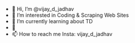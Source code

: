 - 👋 Hi, I’m @vijay_d_jadhav
- 👀 I’m interested in Coding & Scraping Web Sites
- 🌱 I’m currently learning about TD 
- 💞️ 
- 📫 How to reach me Insta: vijay_d_jadhav

<!---
2810vijay/2810vijay is a ✨ special ✨ repository because its `README.md` (this file) appears on your GitHub profile.
You can click the Preview link to take a look at your changes.
--->
